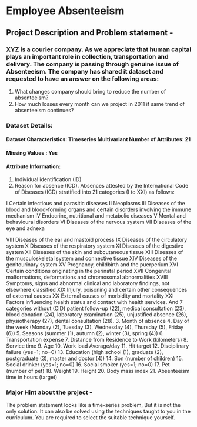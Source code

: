 # Employee Absenteeism

## Project Description and Problem statement -
### XYZ is a courier company. As we appreciate that human capital plays an important role in collection, transportation and delivery. The company is passing through genuine issue of Absenteeism. The company has shared it dataset and requested to have an answer on the following areas:
 1. What changes company should bring to reduce the number of absenteeism?
 2. How much losses every month can we project in 2011 if same trend of absenteeism continues?



### Dataset Details:
#### Dataset Characteristics: Timeseries Multivariant Number of Attributes: 21
#### Missing Values : Yes
#### Attribute Information:
1. Individual identification (ID)
2. Reason for absence (ICD).
Absences attested by the International Code of Diseases (ICD) stratified into 21 categories (I to XXI) as follows:

I Certain infectious and parasitic diseases
II Neoplasms
III Diseases of the blood and blood-forming organs and certain disorders involving the immune mechanism
IV Endocrine, nutritional and metabolic diseases
V Mental and behavioural disorders
VI Diseases of the nervous system
VII Diseases of the eye and adnexa
  
  VIII Diseases of the ear and mastoid process IX Diseases of the circulatory system
X Diseases of the respiratory system
XI Diseases of the digestive system
XII Diseases of the skin and subcutaneous tissue
XIII Diseases of the musculoskeletal system and connective tissue
XIV Diseases of the genitourinary system
XV Pregnancy, childbirth and the puerperium
XVI Certain conditions originating in the perinatal period
XVII Congenital malformations, deformations and chromosomal abnormalities
XVIII Symptoms, signs and abnormal clinical and laboratory findings, not elsewhere classified
XIX Injury, poisoning and certain other consequences of external causes
XX External causes of morbidity and mortality
XXI Factors influencing health status and contact with health services.
And 7 categories without (CID) patient follow-up (22), medical consultation (23), blood donation (24), laboratory examination (25), unjustified absence (26), physiotherapy (27), dental consultation (28).
3. Month of absence
4. Day of the week (Monday (2), Tuesday (3), Wednesday (4), Thursday (5), Friday (6)) 5. Seasons (summer (1), autumn (2), winter (3), spring (4))
6. Transportation expense
7. Distance from Residence to Work (kilometers)
8. Service time
9. Age
10. Work load Average/day
11. Hit target
12. Disciplinary failure (yes=1; no=0)
13. Education (high school (1), graduate (2), postgraduate (3), master and doctor (4)) 14. Son (number of children)
15. Social drinker (yes=1; no=0)
16. Social smoker (yes=1; no=0)
17. Pet (number of pet)
18. Weight
19. Height
20. Body mass index
21. Absenteeism time in hours (target)

### Major Hint about the project - 
​The problem statement looks like a time-series problem, But it is not the only solution. It can also be solved using the techniques taught to you in the curriculum. You are required to select the suitable technique yourself.
